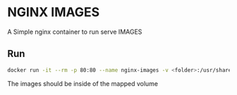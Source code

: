# NGINX IMAGES

A Simple nginx container to run serve IMAGES

## Run

```bash
docker run -it --rm -p 80:80 --name nginx-images -v <folder>:/usr/share/nginx/html/images lmello0/nginx-image
```

The images should be inside of the mapped volume
